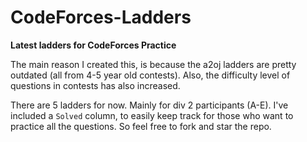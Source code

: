 # CodeForces-Ladders
**Latest ladders for CodeForces Practice**


The main reason I created this, is because the a2oj ladders are pretty outdated (all from 4-5 year old contests). 
Also, the difficulty level of questions in contests has also increased.


There are 5 ladders for now. Mainly for div 2 participants (A-E).
I've included a `Solved` column, to easily keep track for those who want to practice all the questions. So feel free to fork and star the repo.
